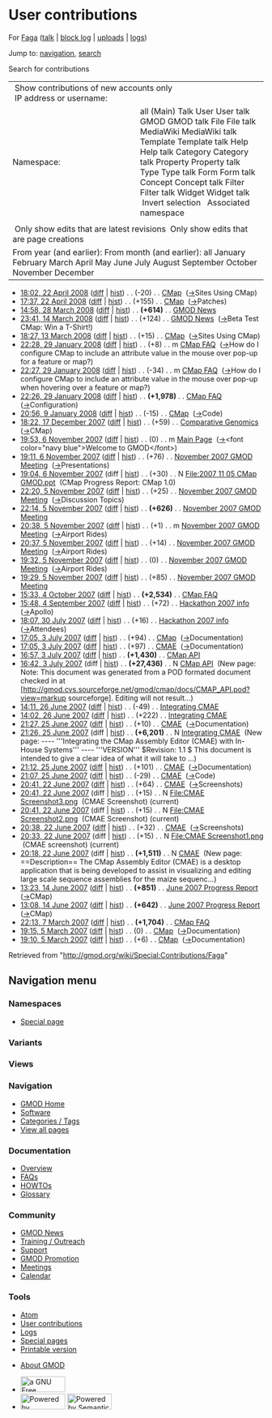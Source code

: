 <div id="mw-page-base" class="noprint">

</div>

<div id="mw-head-base" class="noprint">

</div>

<div id="content" class="mw-body" role="main">

<span id="top"></span>

<div id="mw-js-message" style="display:none;">

</div>



# <span dir="auto">User contributions</span>

<div id="bodyContent">

<div id="contentSub">

For [Faga](/wiki/User:Faga "User:Faga") (<a
href="/mediawiki/index.php?title=User_talk:Faga&amp;action=edit&amp;redlink=1"
class="new" title="User talk:Faga (page does not exist)">talk</a> \|
[block
log](/mediawiki/index.php?title=Special:Log/block&page=User%3AFaga "Special:Log/block")
\| [uploads](/wiki/Special:ListFiles/Faga "Special:ListFiles/Faga") \|
[logs](/wiki/Special:Log/Faga "Special:Log/Faga"))

</div>

<div id="jump-to-nav" class="mw-jump">

Jump to: [navigation](#mw-navigation), [search](#p-search)

</div>

<div id="mw-content-text">

Search for contributions

<table class="mw-contributions-table">
<colgroup>
<col style="width: 50%" />
<col style="width: 50%" />
</colgroup>
<tbody>
<tr class="odd">
<td colspan="2"> Show contributions of new accounts only<br />
 IP address or username:</td>
</tr>
<tr class="even">
<td class="mw-label">Namespace:</td>
<td>all (Main) Talk User User talk GMOD GMOD talk File File talk
MediaWiki MediaWiki talk Template Template talk Help Help talk Category
Category talk Property Property talk Type Type talk Form Form talk
Concept Concept talk Filter Filter talk Widget Widget talk  
 Invert selection 
 Associated namespace </td>
</tr>
<tr class="odd">
<td colspan="2"></td>
</tr>
<tr class="even">
<td colspan="2"> Only show edits that are latest revisions
 Only show edits that are page creations</td>
</tr>
<tr class="odd">
<td colspan="2">From year (and earlier): From month (and earlier): all
January February March April May June July August September October
November December</td>
</tr>
</tbody>
</table>

- <a href="/mediawiki/index.php?title=CMap&amp;oldid=5263"
  class="mw-changeslist-date" title="CMap">18:02, 22 April 2008</a>
  ([diff](/mediawiki/index.php?title=CMap&diff=prev&oldid=5263 "CMap")
  \| [hist](/mediawiki/index.php?title=CMap&action=history "CMap"))
  <span class="mw-changeslist-separator">. .</span>
  <span class="mw-plusminus-neg" dir="ltr"
  title="4,509 bytes after change">(-20)</span>‎
  <span class="mw-changeslist-separator">. .</span>
  <a href="/wiki/CMap" class="mw-contributions-title"
  title="CMap">CMap</a> ‎
  <span class="comment">([→](/wiki/CMap#Sites_Using_CMap "CMap")‎<span dir="auto"><span class="autocomment">Sites
  Using CMap</span></span>)</span>
- <a href="/mediawiki/index.php?title=CMap&amp;oldid=5262"
  class="mw-changeslist-date" title="CMap">17:37, 22 April 2008</a>
  ([diff](/mediawiki/index.php?title=CMap&diff=prev&oldid=5262 "CMap")
  \| [hist](/mediawiki/index.php?title=CMap&action=history "CMap"))
  <span class="mw-changeslist-separator">. .</span>
  <span class="mw-plusminus-pos" dir="ltr"
  title="4,529 bytes after change">(+155)</span>‎
  <span class="mw-changeslist-separator">. .</span>
  <a href="/wiki/CMap" class="mw-contributions-title"
  title="CMap">CMap</a> ‎
  <span class="comment">([→](/wiki/CMap#Patches "CMap")‎<span dir="auto"><span class="autocomment">Patches</span></span>)</span>
- <a href="/mediawiki/index.php?title=GMOD_News&amp;oldid=5130"
  class="mw-changeslist-date" title="GMOD News">14:58, 28 March 2008</a>
  ([diff](/mediawiki/index.php?title=GMOD_News&diff=prev&oldid=5130 "GMOD News")
  \|
  [hist](/mediawiki/index.php?title=GMOD_News&action=history "GMOD News"))
  <span class="mw-changeslist-separator">. .</span> **(+614)**‎
  <span class="mw-changeslist-separator">. .</span>
  <a href="/wiki/GMOD_News" class="mw-contributions-title"
  title="GMOD News">GMOD News</a> ‎
- <a href="/mediawiki/index.php?title=GMOD_News&amp;oldid=5043"
  class="mw-changeslist-date" title="GMOD News">23:41, 14 March 2008</a>
  ([diff](/mediawiki/index.php?title=GMOD_News&diff=prev&oldid=5043 "GMOD News")
  \|
  [hist](/mediawiki/index.php?title=GMOD_News&action=history "GMOD News"))
  <span class="mw-changeslist-separator">. .</span>
  <span class="mw-plusminus-pos" dir="ltr"
  title="15,819 bytes after change">(+124)</span>‎
  <span class="mw-changeslist-separator">. .</span>
  <a href="/wiki/GMOD_News" class="mw-contributions-title"
  title="GMOD News">GMOD News</a> ‎
  <span class="comment">([→](/wiki/GMOD_News#Beta_Test_CMap:_Win_a_T-Shirt.21 "GMOD News")‎<span dir="auto"><span class="autocomment">Beta
  Test CMap: Win a T-Shirt!</span></span>)</span>
- <a href="/mediawiki/index.php?title=CMap&amp;oldid=4991"
  class="mw-changeslist-date" title="CMap">18:27, 13 March 2008</a>
  ([diff](/mediawiki/index.php?title=CMap&diff=prev&oldid=4991 "CMap")
  \| [hist](/mediawiki/index.php?title=CMap&action=history "CMap"))
  <span class="mw-changeslist-separator">. .</span>
  <span class="mw-plusminus-pos" dir="ltr"
  title="4,211 bytes after change">(+15)</span>‎
  <span class="mw-changeslist-separator">. .</span>
  <a href="/wiki/CMap" class="mw-contributions-title"
  title="CMap">CMap</a> ‎
  <span class="comment">([→](/wiki/CMap#Sites_Using_CMap "CMap")‎<span dir="auto"><span class="autocomment">Sites
  Using CMap</span></span>)</span>
- <a href="/mediawiki/index.php?title=CMap_FAQ&amp;oldid=4451"
  class="mw-changeslist-date" title="CMap FAQ">22:28, 29 January 2008</a>
  ([diff](/mediawiki/index.php?title=CMap_FAQ&diff=prev&oldid=4451 "CMap FAQ")
  \|
  [hist](/mediawiki/index.php?title=CMap_FAQ&action=history "CMap FAQ"))
  <span class="mw-changeslist-separator">. .</span>
  <span class="mw-plusminus-pos" dir="ltr"
  title="6,512 bytes after change">(+8)</span>‎
  <span class="mw-changeslist-separator">. .</span> m
  <a href="/wiki/CMap_FAQ" class="mw-contributions-title"
  title="CMap FAQ">CMap FAQ</a> ‎
  <span class="comment">([→](/wiki/CMap_FAQ#How_do_I_configure_CMap_to_include_an_attribute_value_in_the_mouse_over_pop-up_for_a_feature_or_map.3F "CMap FAQ")‎<span dir="auto"><span class="autocomment">How
  do I configure CMap to include an attribute value in the mouse over
  pop-up for a feature or map?</span></span>)</span>
- <a href="/mediawiki/index.php?title=CMap_FAQ&amp;oldid=4450"
  class="mw-changeslist-date" title="CMap FAQ">22:27, 29 January 2008</a>
  ([diff](/mediawiki/index.php?title=CMap_FAQ&diff=prev&oldid=4450 "CMap FAQ")
  \|
  [hist](/mediawiki/index.php?title=CMap_FAQ&action=history "CMap FAQ"))
  <span class="mw-changeslist-separator">. .</span>
  <span class="mw-plusminus-neg" dir="ltr"
  title="6,504 bytes after change">(-34)</span>‎
  <span class="mw-changeslist-separator">. .</span> m
  <a href="/wiki/CMap_FAQ" class="mw-contributions-title"
  title="CMap FAQ">CMap FAQ</a> ‎
  <span class="comment">([→](/wiki/CMap_FAQ#How_do_I_configure_CMap_to_include_an_attribute_value_in_the_mouse_over_pop-up_when_hovering_over_a_feature_or_map.3F "CMap FAQ")‎<span dir="auto"><span class="autocomment">How
  do I configure CMap to include an attribute value in the mouse over
  pop-up when hovering over a feature or map?</span></span>)</span>
- <a href="/mediawiki/index.php?title=CMap_FAQ&amp;oldid=4449"
  class="mw-changeslist-date" title="CMap FAQ">22:26, 29 January 2008</a>
  ([diff](/mediawiki/index.php?title=CMap_FAQ&diff=prev&oldid=4449 "CMap FAQ")
  \|
  [hist](/mediawiki/index.php?title=CMap_FAQ&action=history "CMap FAQ"))
  <span class="mw-changeslist-separator">. .</span> **(+1,978)**‎
  <span class="mw-changeslist-separator">. .</span>
  <a href="/wiki/CMap_FAQ" class="mw-contributions-title"
  title="CMap FAQ">CMap FAQ</a> ‎
  <span class="comment">([→](/wiki/CMap_FAQ#Configuration "CMap FAQ")‎<span dir="auto"><span class="autocomment">Configuration</span></span>)</span>
- <a href="/mediawiki/index.php?title=CMap&amp;oldid=3938"
  class="mw-changeslist-date" title="CMap">20:56, 9 January 2008</a>
  ([diff](/mediawiki/index.php?title=CMap&diff=prev&oldid=3938 "CMap")
  \| [hist](/mediawiki/index.php?title=CMap&action=history "CMap"))
  <span class="mw-changeslist-separator">. .</span>
  <span class="mw-plusminus-neg" dir="ltr"
  title="4,057 bytes after change">(-15)</span>‎
  <span class="mw-changeslist-separator">. .</span>
  <a href="/wiki/CMap" class="mw-contributions-title"
  title="CMap">CMap</a> ‎
  <span class="comment">([→](/wiki/CMap#Code "CMap")‎<span dir="auto"><span class="autocomment">Code</span></span>)</span>
- <a href="/mediawiki/index.php?title=Comparative_Genomics&amp;oldid=3677"
  class="mw-changeslist-date" title="Comparative Genomics">18:22, 17
  December 2007</a>
  ([diff](/mediawiki/index.php?title=Comparative_Genomics&diff=prev&oldid=3677 "Comparative Genomics")
  \|
  [hist](/mediawiki/index.php?title=Comparative_Genomics&action=history "Comparative Genomics"))
  <span class="mw-changeslist-separator">. .</span>
  <span class="mw-plusminus-pos" dir="ltr"
  title="1,834 bytes after change">(+59)</span>‎
  <span class="mw-changeslist-separator">. .</span>
  <a href="/wiki/Comparative_Genomics" class="mw-contributions-title"
  title="Comparative Genomics">Comparative Genomics</a> ‎
  <span class="comment">([→](/wiki/Comparative_Genomics#CMap "Comparative Genomics")‎<span dir="auto"><span class="autocomment">CMap</span></span>)</span>
- <a href="/mediawiki/index.php?title=Main_Page&amp;oldid=3333"
  class="mw-changeslist-date" title="Main Page">19:53, 6 November 2007</a>
  ([diff](/mediawiki/index.php?title=Main_Page&diff=prev&oldid=3333 "Main Page")
  \|
  [hist](/mediawiki/index.php?title=Main_Page&action=history "Main Page"))
  <span class="mw-changeslist-separator">. .</span>
  <span class="mw-plusminus-null" dir="ltr"
  title="5,538 bytes after change">(0)</span>‎
  <span class="mw-changeslist-separator">. .</span> m
  <a href="/wiki/Main_Page" class="mw-contributions-title"
  title="Main Page">Main Page</a> ‎
  <span class="comment">([→](/wiki/Main_Page#.3Cfont_color.3D.22navy_blue.22.3EWelcome_to_GMOD.3C.2Ffont.3E "Main Page")‎<span dir="auto"><span class="autocomment">\<font
  color="navy blue"\>Welcome to GMOD\</font\></span></span>)</span>
- <a
  href="/mediawiki/index.php?title=November_2007_GMOD_Meeting&amp;oldid=3332"
  class="mw-changeslist-date" title="November 2007 GMOD Meeting">19:11, 6
  November 2007</a>
  ([diff](/mediawiki/index.php?title=November_2007_GMOD_Meeting&diff=prev&oldid=3332 "November 2007 GMOD Meeting")
  \|
  [hist](/mediawiki/index.php?title=November_2007_GMOD_Meeting&action=history "November 2007 GMOD Meeting"))
  <span class="mw-changeslist-separator">. .</span>
  <span class="mw-plusminus-pos" dir="ltr"
  title="6,139 bytes after change">(+76)</span>‎
  <span class="mw-changeslist-separator">. .</span>
  <a href="/wiki/November_2007_GMOD_Meeting"
  class="mw-contributions-title"
  title="November 2007 GMOD Meeting">November 2007 GMOD Meeting</a> ‎
  <span class="comment">([→](/wiki/November_2007_GMOD_Meeting#Presentations "November 2007 GMOD Meeting")‎<span dir="auto"><span class="autocomment">Presentations</span></span>)</span>
- <a
  href="/mediawiki/index.php?title=File:2007_11_05_CMap_GMOD.ppt&amp;oldid=3331"
  class="mw-changeslist-date" title="File:2007 11 05 CMap GMOD.ppt">19:04,
  6 November 2007</a> (diff \|
  [hist](/mediawiki/index.php?title=File:2007_11_05_CMap_GMOD.ppt&action=history "File:2007 11 05 CMap GMOD.ppt"))
  <span class="mw-changeslist-separator">. .</span>
  <span class="mw-plusminus-pos" dir="ltr"
  title="30 bytes after change">(+30)</span>‎
  <span class="mw-changeslist-separator">. .</span> N
  <a href="/wiki/File:2007_11_05_CMap_GMOD.ppt"
  class="mw-contributions-title"
  title="File:2007 11 05 CMap GMOD.ppt">File:2007 11 05 CMap GMOD.ppt</a>
  ‎ <span class="comment">(CMap Progress Report: CMap 1.0)</span>
- <a
  href="/mediawiki/index.php?title=November_2007_GMOD_Meeting&amp;oldid=3312"
  class="mw-changeslist-date" title="November 2007 GMOD Meeting">22:20, 5
  November 2007</a>
  ([diff](/mediawiki/index.php?title=November_2007_GMOD_Meeting&diff=prev&oldid=3312 "November 2007 GMOD Meeting")
  \|
  [hist](/mediawiki/index.php?title=November_2007_GMOD_Meeting&action=history "November 2007 GMOD Meeting"))
  <span class="mw-changeslist-separator">. .</span>
  <span class="mw-plusminus-pos" dir="ltr"
  title="5,563 bytes after change">(+25)</span>‎
  <span class="mw-changeslist-separator">. .</span>
  <a href="/wiki/November_2007_GMOD_Meeting"
  class="mw-contributions-title"
  title="November 2007 GMOD Meeting">November 2007 GMOD Meeting</a> ‎
  <span class="comment">([→](/wiki/November_2007_GMOD_Meeting#Discussion_Topics "November 2007 GMOD Meeting")‎<span dir="auto"><span class="autocomment">Discussion
  Topics</span></span>)</span>
- <a
  href="/mediawiki/index.php?title=November_2007_GMOD_Meeting&amp;oldid=3311"
  class="mw-changeslist-date" title="November 2007 GMOD Meeting">22:14, 5
  November 2007</a>
  ([diff](/mediawiki/index.php?title=November_2007_GMOD_Meeting&diff=prev&oldid=3311 "November 2007 GMOD Meeting")
  \|
  [hist](/mediawiki/index.php?title=November_2007_GMOD_Meeting&action=history "November 2007 GMOD Meeting"))
  <span class="mw-changeslist-separator">. .</span> **(+626)**‎
  <span class="mw-changeslist-separator">. .</span>
  <a href="/wiki/November_2007_GMOD_Meeting"
  class="mw-contributions-title"
  title="November 2007 GMOD Meeting">November 2007 GMOD Meeting</a> ‎
- <a
  href="/mediawiki/index.php?title=November_2007_GMOD_Meeting&amp;oldid=3304"
  class="mw-changeslist-date" title="November 2007 GMOD Meeting">20:38, 5
  November 2007</a>
  ([diff](/mediawiki/index.php?title=November_2007_GMOD_Meeting&diff=prev&oldid=3304 "November 2007 GMOD Meeting")
  \|
  [hist](/mediawiki/index.php?title=November_2007_GMOD_Meeting&action=history "November 2007 GMOD Meeting"))
  <span class="mw-changeslist-separator">. .</span>
  <span class="mw-plusminus-pos" dir="ltr"
  title="4,389 bytes after change">(+1)</span>‎
  <span class="mw-changeslist-separator">. .</span> m
  <a href="/wiki/November_2007_GMOD_Meeting"
  class="mw-contributions-title"
  title="November 2007 GMOD Meeting">November 2007 GMOD Meeting</a> ‎
  <span class="comment">([→](/wiki/November_2007_GMOD_Meeting#Airport_Rides "November 2007 GMOD Meeting")‎<span dir="auto"><span class="autocomment">Airport
  Rides</span></span>)</span>
- <a
  href="/mediawiki/index.php?title=November_2007_GMOD_Meeting&amp;oldid=3303"
  class="mw-changeslist-date" title="November 2007 GMOD Meeting">20:37, 5
  November 2007</a>
  ([diff](/mediawiki/index.php?title=November_2007_GMOD_Meeting&diff=prev&oldid=3303 "November 2007 GMOD Meeting")
  \|
  [hist](/mediawiki/index.php?title=November_2007_GMOD_Meeting&action=history "November 2007 GMOD Meeting"))
  <span class="mw-changeslist-separator">. .</span>
  <span class="mw-plusminus-pos" dir="ltr"
  title="4,388 bytes after change">(+14)</span>‎
  <span class="mw-changeslist-separator">. .</span>
  <a href="/wiki/November_2007_GMOD_Meeting"
  class="mw-contributions-title"
  title="November 2007 GMOD Meeting">November 2007 GMOD Meeting</a> ‎
  <span class="comment">([→](/wiki/November_2007_GMOD_Meeting#Airport_Rides "November 2007 GMOD Meeting")‎<span dir="auto"><span class="autocomment">Airport
  Rides</span></span>)</span>
- <a
  href="/mediawiki/index.php?title=November_2007_GMOD_Meeting&amp;oldid=3296"
  class="mw-changeslist-date" title="November 2007 GMOD Meeting">19:32, 5
  November 2007</a>
  ([diff](/mediawiki/index.php?title=November_2007_GMOD_Meeting&diff=prev&oldid=3296 "November 2007 GMOD Meeting")
  \|
  [hist](/mediawiki/index.php?title=November_2007_GMOD_Meeting&action=history "November 2007 GMOD Meeting"))
  <span class="mw-changeslist-separator">. .</span>
  <span class="mw-plusminus-null" dir="ltr"
  title="4,253 bytes after change">(0)</span>‎
  <span class="mw-changeslist-separator">. .</span>
  <a href="/wiki/November_2007_GMOD_Meeting"
  class="mw-contributions-title"
  title="November 2007 GMOD Meeting">November 2007 GMOD Meeting</a> ‎
  <span class="comment">([→](/wiki/November_2007_GMOD_Meeting#Airport_Rides "November 2007 GMOD Meeting")‎<span dir="auto"><span class="autocomment">Airport
  Rides</span></span>)</span>
- <a
  href="/mediawiki/index.php?title=November_2007_GMOD_Meeting&amp;oldid=3295"
  class="mw-changeslist-date" title="November 2007 GMOD Meeting">19:29, 5
  November 2007</a>
  ([diff](/mediawiki/index.php?title=November_2007_GMOD_Meeting&diff=prev&oldid=3295 "November 2007 GMOD Meeting")
  \|
  [hist](/mediawiki/index.php?title=November_2007_GMOD_Meeting&action=history "November 2007 GMOD Meeting"))
  <span class="mw-changeslist-separator">. .</span>
  <span class="mw-plusminus-pos" dir="ltr"
  title="4,253 bytes after change">(+85)</span>‎
  <span class="mw-changeslist-separator">. .</span>
  <a href="/wiki/November_2007_GMOD_Meeting"
  class="mw-contributions-title"
  title="November 2007 GMOD Meeting">November 2007 GMOD Meeting</a> ‎
- <a href="/mediawiki/index.php?title=CMap_FAQ&amp;oldid=3193"
  class="mw-changeslist-date" title="CMap FAQ">15:33, 4 October 2007</a>
  ([diff](/mediawiki/index.php?title=CMap_FAQ&diff=prev&oldid=3193 "CMap FAQ")
  \|
  [hist](/mediawiki/index.php?title=CMap_FAQ&action=history "CMap FAQ"))
  <span class="mw-changeslist-separator">. .</span> **(+2,534)**‎
  <span class="mw-changeslist-separator">. .</span>
  <a href="/wiki/CMap_FAQ" class="mw-contributions-title"
  title="CMap FAQ">CMap FAQ</a> ‎
- <a href="/mediawiki/index.php?title=Hackathon_2007_info&amp;oldid=2984"
  class="mw-changeslist-date" title="Hackathon 2007 info">15:48, 4
  September 2007</a>
  ([diff](/mediawiki/index.php?title=Hackathon_2007_info&diff=prev&oldid=2984 "Hackathon 2007 info")
  \|
  [hist](/mediawiki/index.php?title=Hackathon_2007_info&action=history "Hackathon 2007 info"))
  <span class="mw-changeslist-separator">. .</span>
  <span class="mw-plusminus-pos" dir="ltr"
  title="10,858 bytes after change">(+72)</span>‎
  <span class="mw-changeslist-separator">. .</span>
  <a href="/wiki/Hackathon_2007_info" class="mw-contributions-title"
  title="Hackathon 2007 info">Hackathon 2007 info</a> ‎
  <span class="comment">([→](/wiki/Hackathon_2007_info#Apollo "Hackathon 2007 info")‎<span dir="auto"><span class="autocomment">Apollo</span></span>)</span>
- <a href="/mediawiki/index.php?title=Hackathon_2007_info&amp;oldid=2873"
  class="mw-changeslist-date" title="Hackathon 2007 info">18:07, 30 July
  2007</a>
  ([diff](/mediawiki/index.php?title=Hackathon_2007_info&diff=prev&oldid=2873 "Hackathon 2007 info")
  \|
  [hist](/mediawiki/index.php?title=Hackathon_2007_info&action=history "Hackathon 2007 info"))
  <span class="mw-changeslist-separator">. .</span>
  <span class="mw-plusminus-pos" dir="ltr"
  title="5,984 bytes after change">(+16)</span>‎
  <span class="mw-changeslist-separator">. .</span>
  <a href="/wiki/Hackathon_2007_info" class="mw-contributions-title"
  title="Hackathon 2007 info">Hackathon 2007 info</a> ‎
  <span class="comment">([→](/wiki/Hackathon_2007_info#Attendees "Hackathon 2007 info")‎<span dir="auto"><span class="autocomment">Attendees</span></span>)</span>
- <a href="/mediawiki/index.php?title=CMap&amp;oldid=2768"
  class="mw-changeslist-date" title="CMap">17:05, 3 July 2007</a>
  ([diff](/mediawiki/index.php?title=CMap&diff=prev&oldid=2768 "CMap")
  \| [hist](/mediawiki/index.php?title=CMap&action=history "CMap"))
  <span class="mw-changeslist-separator">. .</span>
  <span class="mw-plusminus-pos" dir="ltr"
  title="3,646 bytes after change">(+94)</span>‎
  <span class="mw-changeslist-separator">. .</span>
  <a href="/wiki/CMap" class="mw-contributions-title"
  title="CMap">CMap</a> ‎
  <span class="comment">([→](/wiki/CMap#Documentation "CMap")‎<span dir="auto"><span class="autocomment">Documentation</span></span>)</span>
- <a href="/mediawiki/index.php?title=CMAE&amp;oldid=2767"
  class="mw-changeslist-date" title="CMAE">17:05, 3 July 2007</a>
  ([diff](/mediawiki/index.php?title=CMAE&diff=prev&oldid=2767 "CMAE")
  \| [hist](/mediawiki/index.php?title=CMAE&action=history "CMAE"))
  <span class="mw-changeslist-separator">. .</span>
  <span class="mw-plusminus-pos" dir="ltr"
  title="1,786 bytes after change">(+97)</span>‎
  <span class="mw-changeslist-separator">. .</span>
  <a href="/wiki/CMAE" class="mw-contributions-title"
  title="CMAE">CMAE</a> ‎
  <span class="comment">([→](/wiki/CMAE#Documentation "CMAE")‎<span dir="auto"><span class="autocomment">Documentation</span></span>)</span>
- <a href="/mediawiki/index.php?title=CMap_API&amp;oldid=2766"
  class="mw-changeslist-date" title="CMap API">16:57, 3 July 2007</a>
  ([diff](/mediawiki/index.php?title=CMap_API&diff=prev&oldid=2766 "CMap API")
  \|
  [hist](/mediawiki/index.php?title=CMap_API&action=history "CMap API"))
  <span class="mw-changeslist-separator">. .</span> **(+1,430)**‎
  <span class="mw-changeslist-separator">. .</span>
  <a href="/wiki/CMap_API" class="mw-contributions-title"
  title="CMap API">CMap API</a> ‎
- <a href="/mediawiki/index.php?title=CMap_API&amp;oldid=2764"
  class="mw-changeslist-date" title="CMap API">16:42, 3 July 2007</a>
  (diff \|
  [hist](/mediawiki/index.php?title=CMap_API&action=history "CMap API"))
  <span class="mw-changeslist-separator">. .</span> **(+27,436)**‎
  <span class="mw-changeslist-separator">. .</span> N
  <a href="/wiki/CMap_API" class="mw-contributions-title"
  title="CMap API">CMap API</a> ‎ <span class="comment">(New page: Note:
  This document was generated from a POD formated document checked in at
  \[http://gmod.cvs.sourceforge.net/gmod/cmap/docs/CMAP_API.pod?view=markup
  sourceforge\]. Editing will not result...)</span>
- <a href="/mediawiki/index.php?title=Integrating_CMAE&amp;oldid=2752"
  class="mw-changeslist-date" title="Integrating CMAE">14:11, 26 June
  2007</a>
  ([diff](/mediawiki/index.php?title=Integrating_CMAE&diff=prev&oldid=2752 "Integrating CMAE")
  \|
  [hist](/mediawiki/index.php?title=Integrating_CMAE&action=history "Integrating CMAE"))
  <span class="mw-changeslist-separator">. .</span>
  <span class="mw-plusminus-neg" dir="ltr"
  title="6,374 bytes after change">(-49)</span>‎
  <span class="mw-changeslist-separator">. .</span>
  <a href="/wiki/Integrating_CMAE" class="mw-contributions-title"
  title="Integrating CMAE">Integrating CMAE</a> ‎
- <a href="/mediawiki/index.php?title=Integrating_CMAE&amp;oldid=2751"
  class="mw-changeslist-date" title="Integrating CMAE">14:02, 26 June
  2007</a>
  ([diff](/mediawiki/index.php?title=Integrating_CMAE&diff=prev&oldid=2751 "Integrating CMAE")
  \|
  [hist](/mediawiki/index.php?title=Integrating_CMAE&action=history "Integrating CMAE"))
  <span class="mw-changeslist-separator">. .</span>
  <span class="mw-plusminus-pos" dir="ltr"
  title="6,423 bytes after change">(+222)</span>‎
  <span class="mw-changeslist-separator">. .</span>
  <a href="/wiki/Integrating_CMAE" class="mw-contributions-title"
  title="Integrating CMAE">Integrating CMAE</a> ‎
- <a href="/mediawiki/index.php?title=CMAE&amp;oldid=2750"
  class="mw-changeslist-date" title="CMAE">21:27, 25 June 2007</a>
  ([diff](/mediawiki/index.php?title=CMAE&diff=prev&oldid=2750 "CMAE")
  \| [hist](/mediawiki/index.php?title=CMAE&action=history "CMAE"))
  <span class="mw-changeslist-separator">. .</span>
  <span class="mw-plusminus-pos" dir="ltr"
  title="1,689 bytes after change">(+10)</span>‎
  <span class="mw-changeslist-separator">. .</span>
  <a href="/wiki/CMAE" class="mw-contributions-title"
  title="CMAE">CMAE</a> ‎
  <span class="comment">([→](/wiki/CMAE#Documentation "CMAE")‎<span dir="auto"><span class="autocomment">Documentation</span></span>)</span>
- <a href="/mediawiki/index.php?title=Integrating_CMAE&amp;oldid=2749"
  class="mw-changeslist-date" title="Integrating CMAE">21:26, 25 June
  2007</a> (diff \|
  [hist](/mediawiki/index.php?title=Integrating_CMAE&action=history "Integrating CMAE"))
  <span class="mw-changeslist-separator">. .</span> **(+6,201)**‎
  <span class="mw-changeslist-separator">. .</span> N
  <a href="/wiki/Integrating_CMAE" class="mw-contributions-title"
  title="Integrating CMAE">Integrating CMAE</a> ‎
  <span class="comment">(New page: ---- '''Integrating the CMap Assembly
  Editor (CMAE) with In-House Systems''' ---- '''VERSION''' \$Revision:
  1.1 \$ This document is intended to give a clear idea of what it will
  take to ...)</span>
- <a href="/mediawiki/index.php?title=CMAE&amp;oldid=2748"
  class="mw-changeslist-date" title="CMAE">21:12, 25 June 2007</a>
  ([diff](/mediawiki/index.php?title=CMAE&diff=prev&oldid=2748 "CMAE")
  \| [hist](/mediawiki/index.php?title=CMAE&action=history "CMAE"))
  <span class="mw-changeslist-separator">. .</span>
  <span class="mw-plusminus-pos" dir="ltr"
  title="1,679 bytes after change">(+101)</span>‎
  <span class="mw-changeslist-separator">. .</span>
  <a href="/wiki/CMAE" class="mw-contributions-title"
  title="CMAE">CMAE</a> ‎
  <span class="comment">([→](/wiki/CMAE#Documentation "CMAE")‎<span dir="auto"><span class="autocomment">Documentation</span></span>)</span>
- <a href="/mediawiki/index.php?title=CMAE&amp;oldid=2747"
  class="mw-changeslist-date" title="CMAE">21:07, 25 June 2007</a>
  ([diff](/mediawiki/index.php?title=CMAE&diff=prev&oldid=2747 "CMAE")
  \| [hist](/mediawiki/index.php?title=CMAE&action=history "CMAE"))
  <span class="mw-changeslist-separator">. .</span>
  <span class="mw-plusminus-neg" dir="ltr"
  title="1,578 bytes after change">(-29)</span>‎
  <span class="mw-changeslist-separator">. .</span>
  <a href="/wiki/CMAE" class="mw-contributions-title"
  title="CMAE">CMAE</a> ‎
  <span class="comment">([→](/wiki/CMAE#Code "CMAE")‎<span dir="auto"><span class="autocomment">Code</span></span>)</span>
- <a href="/mediawiki/index.php?title=CMAE&amp;oldid=2745"
  class="mw-changeslist-date" title="CMAE">20:41, 22 June 2007</a>
  ([diff](/mediawiki/index.php?title=CMAE&diff=prev&oldid=2745 "CMAE")
  \| [hist](/mediawiki/index.php?title=CMAE&action=history "CMAE"))
  <span class="mw-changeslist-separator">. .</span>
  <span class="mw-plusminus-pos" dir="ltr"
  title="1,607 bytes after change">(+64)</span>‎
  <span class="mw-changeslist-separator">. .</span>
  <a href="/wiki/CMAE" class="mw-contributions-title"
  title="CMAE">CMAE</a> ‎
  <span class="comment">([→](/wiki/CMAE#Screenshots "CMAE")‎<span dir="auto"><span class="autocomment">Screenshots</span></span>)</span>
- <a
  href="/mediawiki/index.php?title=File:CMAE_Screenshot3.png&amp;oldid=2744"
  class="mw-changeslist-date" title="File:CMAE Screenshot3.png">20:41, 22
  June 2007</a> (diff \|
  [hist](/mediawiki/index.php?title=File:CMAE_Screenshot3.png&action=history "File:CMAE Screenshot3.png"))
  <span class="mw-changeslist-separator">. .</span>
  <span class="mw-plusminus-pos" dir="ltr"
  title="15 bytes after change">(+15)</span>‎
  <span class="mw-changeslist-separator">. .</span> N
  <a href="/wiki/File:CMAE_Screenshot3.png" class="mw-contributions-title"
  title="File:CMAE Screenshot3.png">File:CMAE Screenshot3.png</a> ‎
  <span class="comment">(CMAE Screenshot)</span>
  <span class="mw-uctop">(current)</span>
- <a
  href="/mediawiki/index.php?title=File:CMAE_Screenshot2.png&amp;oldid=2743"
  class="mw-changeslist-date" title="File:CMAE Screenshot2.png">20:41, 22
  June 2007</a> (diff \|
  [hist](/mediawiki/index.php?title=File:CMAE_Screenshot2.png&action=history "File:CMAE Screenshot2.png"))
  <span class="mw-changeslist-separator">. .</span>
  <span class="mw-plusminus-pos" dir="ltr"
  title="15 bytes after change">(+15)</span>‎
  <span class="mw-changeslist-separator">. .</span> N
  <a href="/wiki/File:CMAE_Screenshot2.png" class="mw-contributions-title"
  title="File:CMAE Screenshot2.png">File:CMAE Screenshot2.png</a> ‎
  <span class="comment">(CMAE Screenshot)</span>
  <span class="mw-uctop">(current)</span>
- <a href="/mediawiki/index.php?title=CMAE&amp;oldid=2742"
  class="mw-changeslist-date" title="CMAE">20:38, 22 June 2007</a>
  ([diff](/mediawiki/index.php?title=CMAE&diff=prev&oldid=2742 "CMAE")
  \| [hist](/mediawiki/index.php?title=CMAE&action=history "CMAE"))
  <span class="mw-changeslist-separator">. .</span>
  <span class="mw-plusminus-pos" dir="ltr"
  title="1,543 bytes after change">(+32)</span>‎
  <span class="mw-changeslist-separator">. .</span>
  <a href="/wiki/CMAE" class="mw-contributions-title"
  title="CMAE">CMAE</a> ‎
  <span class="comment">([→](/wiki/CMAE#Screenshots "CMAE")‎<span dir="auto"><span class="autocomment">Screenshots</span></span>)</span>
- <a
  href="/mediawiki/index.php?title=File:CMAE_Screenshot1.png&amp;oldid=2741"
  class="mw-changeslist-date" title="File:CMAE Screenshot1.png">20:33, 22
  June 2007</a> (diff \|
  [hist](/mediawiki/index.php?title=File:CMAE_Screenshot1.png&action=history "File:CMAE Screenshot1.png"))
  <span class="mw-changeslist-separator">. .</span>
  <span class="mw-plusminus-pos" dir="ltr"
  title="15 bytes after change">(+15)</span>‎
  <span class="mw-changeslist-separator">. .</span> N
  <a href="/wiki/File:CMAE_Screenshot1.png" class="mw-contributions-title"
  title="File:CMAE Screenshot1.png">File:CMAE Screenshot1.png</a> ‎
  <span class="comment">(CMAE screenshot)</span>
  <span class="mw-uctop">(current)</span>
- <a href="/mediawiki/index.php?title=CMAE&amp;oldid=2739"
  class="mw-changeslist-date" title="CMAE">20:18, 22 June 2007</a> (diff
  \| [hist](/mediawiki/index.php?title=CMAE&action=history "CMAE"))
  <span class="mw-changeslist-separator">. .</span> **(+1,511)**‎
  <span class="mw-changeslist-separator">. .</span> N
  <a href="/wiki/CMAE" class="mw-contributions-title"
  title="CMAE">CMAE</a> ‎ <span class="comment">(New page:
  ==Description== The CMap Assembly Editor (CMAE) is a desktop
  application that is being developed to assist in visualizing and
  editing large scale sequence assemblies for the maize
  sequenc...)</span>
- <a
  href="/mediawiki/index.php?title=June_2007_Progress_Report&amp;oldid=2685"
  class="mw-changeslist-date" title="June 2007 Progress Report">13:23, 14
  June 2007</a>
  ([diff](/mediawiki/index.php?title=June_2007_Progress_Report&diff=prev&oldid=2685 "June 2007 Progress Report")
  \|
  [hist](/mediawiki/index.php?title=June_2007_Progress_Report&action=history "June 2007 Progress Report"))
  <span class="mw-changeslist-separator">. .</span> **(+851)**‎
  <span class="mw-changeslist-separator">. .</span>
  <a href="/wiki/June_2007_Progress_Report" class="mw-contributions-title"
  title="June 2007 Progress Report">June 2007 Progress Report</a> ‎
  <span class="comment">([→](/wiki/June_2007_Progress_Report#CMap "June 2007 Progress Report")‎<span dir="auto"><span class="autocomment">CMap</span></span>)</span>
- <a
  href="/mediawiki/index.php?title=June_2007_Progress_Report&amp;oldid=2684"
  class="mw-changeslist-date" title="June 2007 Progress Report">13:08, 14
  June 2007</a>
  ([diff](/mediawiki/index.php?title=June_2007_Progress_Report&diff=prev&oldid=2684 "June 2007 Progress Report")
  \|
  [hist](/mediawiki/index.php?title=June_2007_Progress_Report&action=history "June 2007 Progress Report"))
  <span class="mw-changeslist-separator">. .</span> **(+642)**‎
  <span class="mw-changeslist-separator">. .</span>
  <a href="/wiki/June_2007_Progress_Report" class="mw-contributions-title"
  title="June 2007 Progress Report">June 2007 Progress Report</a> ‎
  <span class="comment">([→](/wiki/June_2007_Progress_Report#CMap "June 2007 Progress Report")‎<span dir="auto"><span class="autocomment">CMap</span></span>)</span>
- <a href="/mediawiki/index.php?title=CMap_FAQ&amp;oldid=1443"
  class="mw-changeslist-date" title="CMap FAQ">22:13, 7 March 2007</a>
  ([diff](/mediawiki/index.php?title=CMap_FAQ&diff=prev&oldid=1443 "CMap FAQ")
  \|
  [hist](/mediawiki/index.php?title=CMap_FAQ&action=history "CMap FAQ"))
  <span class="mw-changeslist-separator">. .</span> **(+1,704)**‎
  <span class="mw-changeslist-separator">. .</span>
  <a href="/wiki/CMap_FAQ" class="mw-contributions-title"
  title="CMap FAQ">CMap FAQ</a> ‎
- <a href="/mediawiki/index.php?title=CMap&amp;oldid=1343"
  class="mw-changeslist-date" title="CMap">19:15, 5 March 2007</a>
  ([diff](/mediawiki/index.php?title=CMap&diff=prev&oldid=1343 "CMap")
  \| [hist](/mediawiki/index.php?title=CMap&action=history "CMap"))
  <span class="mw-changeslist-separator">. .</span>
  <span class="mw-plusminus-null" dir="ltr"
  title="3,114 bytes after change">(0)</span>‎
  <span class="mw-changeslist-separator">. .</span>
  <a href="/wiki/CMap" class="mw-contributions-title"
  title="CMap">CMap</a> ‎
  <span class="comment">([→](/wiki/CMap#Documentation "CMap")‎<span dir="auto"><span class="autocomment">Documentation</span></span>)</span>
- <a href="/mediawiki/index.php?title=CMap&amp;oldid=1342"
  class="mw-changeslist-date" title="CMap">19:10, 5 March 2007</a>
  ([diff](/mediawiki/index.php?title=CMap&diff=prev&oldid=1342 "CMap")
  \| [hist](/mediawiki/index.php?title=CMap&action=history "CMap"))
  <span class="mw-changeslist-separator">. .</span>
  <span class="mw-plusminus-pos" dir="ltr"
  title="3,114 bytes after change">(+6)</span>‎
  <span class="mw-changeslist-separator">. .</span>
  <a href="/wiki/CMap" class="mw-contributions-title"
  title="CMap">CMap</a> ‎
  <span class="comment">([→](/wiki/CMap#Documentation "CMap")‎<span dir="auto"><span class="autocomment">Documentation</span></span>)</span>

</div>

<div class="printfooter">

Retrieved from "<http://gmod.org/wiki/Special:Contributions/Faga>"

</div>

<div id="catlinks" class="catlinks catlinks-allhidden">

</div>

<div class="visualClear">

</div>

</div>

</div>

<div id="mw-navigation">

## Navigation menu

<div id="mw-head">



<div id="left-navigation">

<div id="p-namespaces" class="vectorTabs" role="navigation"
aria-labelledby="p-namespaces-label">

### Namespaces

- <span id="ca-nstab-special">[Special
  page](/wiki/Special:Contributions/Faga "This is a special page, you cannot edit the page itself")</span>

</div>

<div id="p-variants" class="vectorMenu emptyPortlet" role="navigation"
aria-labelledby="p-variants-label">

### 

### Variants[](#)

<div class="menu">

</div>

</div>

</div>

<div id="right-navigation">

<div id="p-views" class="vectorTabs emptyPortlet" role="navigation"
aria-labelledby="p-views-label">

### Views

</div>



</div>



</div>

</div>

</div>

<div id="mw-panel">

<div id="p-logo" role="banner">

<a href="/wiki/Main_Page"
style="background-image: url(http://gmod.org/images/GMOD-cogs.png);"
title="Visit the main page"></a>

</div>

<div id="p-Navigation" class="portal" role="navigation"
aria-labelledby="p-Navigation-label">

### Navigation

<div class="body">

- <span id="n-GMOD-Home">[GMOD Home](/wiki/Main_Page)</span>
- <span id="n-Software">[Software](/wiki/GMOD_Components)</span>
- <span id="n-Categories-.2F-Tags">[Categories /
  Tags](/wiki/Categories)</span>
- <span id="n-View-all-pages">[View all
  pages](/wiki/Special:AllPages)</span>

</div>

</div>

<div id="p-Documentation" class="portal" role="navigation"
aria-labelledby="p-Documentation-label">

### Documentation

<div class="body">

- <span id="n-Overview">[Overview](/wiki/Overview)</span>
- <span id="n-FAQs">[FAQs](/wiki/Category:FAQ)</span>
- <span id="n-HOWTOs">[HOWTOs](/wiki/Category:HOWTO)</span>
- <span id="n-Glossary">[Glossary](/wiki/Glossary)</span>

</div>

</div>

<div id="p-Community" class="portal" role="navigation"
aria-labelledby="p-Community-label">

### Community

<div class="body">

- <span id="n-GMOD-News">[GMOD News](/wiki/GMOD_News)</span>
- <span id="n-Training-.2F-Outreach">[Training /
  Outreach](/wiki/Training_and_Outreach)</span>
- <span id="n-Support">[Support](/wiki/Support)</span>
- <span id="n-GMOD-Promotion">[GMOD
  Promotion](/wiki/GMOD_Promotion)</span>
- <span id="n-Meetings">[Meetings](/wiki/Meetings)</span>
- <span id="n-Calendar">[Calendar](/wiki/Calendar)</span>

</div>

</div>

<div id="p-tb" class="portal" role="navigation"
aria-labelledby="p-tb-label">

### Tools

<div class="body">

- <span id="feedlinks"><a
  href="http://gmod.org/mediawiki/index.php?title=Special:Contributions/Faga&amp;feed=atom"
  id="feed-atom" class="feedlink" rel="alternate"
  type="application/atom+xml" title="Atom feed for this page">Atom</a></span>
- <span id="t-contributions">[User
  contributions](/wiki/Special:Contributions/Faga "A list of contributions of this user")</span>
- <span id="t-log">[Logs](/wiki/Special:Log/Faga)</span>
- <span id="t-specialpages"><a href="/wiki/Special:SpecialPages" accesskey="q"
  title="A list of all special pages [q]">Special pages</a></span>
- <span id="t-print"><a
  href="/mediawiki/index.php?title=Special:Contributions/Faga&amp;printable=yes"
  rel="alternate" accesskey="p"
  title="Printable version of this page [p]">Printable version</a></span>

</div>

</div>

</div>

</div>

<div id="footer" role="contentinfo">

- <span id="footer-places-about">[About
  GMOD](/wiki/GMOD:About "GMOD:About")</span>

<!-- -->

- <span id="footer-copyrightico">[<img src="http://www.gnu.org/graphics/gfdl-logo-small.png" width="88"
  height="31" alt="a GNU Free Documentation License" />](http://www.gnu.org/licenses/fdl-1.3.html)</span>
- <span id="footer-poweredbyico">[<img src="/mediawiki/skins/common/images/poweredby_mediawiki_88x31.png"
  width="88" height="31" alt="Powered by MediaWiki" />](//www.mediawiki.org/)
  [<img
  src="/mediawiki/extensions/SemanticMediaWiki/includes/../resources/images/smw_button.png"
  width="88" height="31" alt="Powered by Semantic MediaWiki" />](https://www.semantic-mediawiki.org/wiki/Semantic_MediaWiki)</span>

<div style="clear:both">

</div>

</div>
